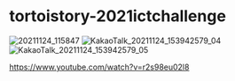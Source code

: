 # tortoistory-2021ictchallenge
![20211124_115847](https://user-images.githubusercontent.com/90877724/158593601-a578b2f2-a7bc-4253-9415-f73cabd1a4d0.png)
![KakaoTalk_20211124_153942579_04](https://user-images.githubusercontent.com/90877724/158593642-0c158c6a-9ac9-4163-af49-13600be12b8a.png)
![KakaoTalk_20211124_153942579_05](https://user-images.githubusercontent.com/90877724/158593680-7aa27e18-131d-4d11-a011-123b4a21db1c.png)

https://www.youtube.com/watch?v=r2s98eu02l8
